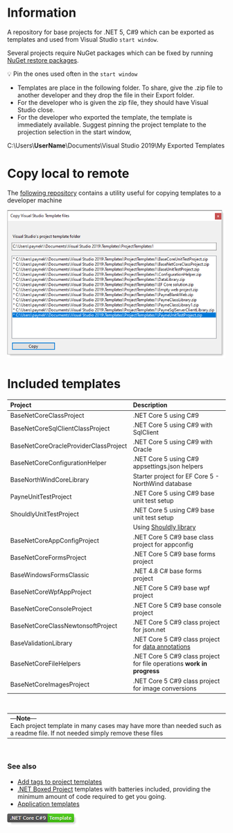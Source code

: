 # Information

A repository for base projects for .NET 5, C#9 which can be exported as templates and used from Visual Studio `start window`.

Several projects require NuGet packages which can be fixed by running [NuGet restore packages](https://docs.microsoft.com/en-us/nuget/consume-packages/package-restore).

:bulb: Pin the ones used often in the `start window`

- Templates are place in the following folder. To share, give the .zip file to another developer and they drop the file in their Export folder.
- For the developer who is given the zip file, they should have Visual Studio close.
- For the developer who exported the template, the template is immediately available. Suggest pinning the project template to the projection selection in the start window,

C:\Users\\**UserName**\\Documents\Visual Studio 2019\My Exported Templates

# Copy local to remote

The [following repository](https://github.com/karenpayneoregon/class-utilities/tree/Changes1) contains a utility useful for copying templates to a developer machine

![img](assets/TemplateUtility.png)


# Included templates

| Project  |  Description  |
| :---         |  :---  |
| BaseNetCoreClassProject  | .NET Core 5 using C#9   |
| BaseNetCoreSqlClientClassProject  | .NET Core 5 using C#9  with SqlClient |
| BaseNetCoreOracleProviderClassProject  | .NET Core 5 using C#9  with Oracle |
| BaseNetCoreConfigurationHelper  | .NET Core 5 using C#9  appsettings.json helpers |
| BaseNorthWindCoreLibrary  | Starter project for EF Core 5 - NorthWind database |
| PayneUnitTestProject  | .NET Core 5 using C#9  base unit test setup |
| ShouldlyUnitTestProject | .NET Core 5 using C#9  base unit test setup|
|| Using [Shouldly library](https://github.com/shouldly/shouldly/tree/master/documentation) |
| BaseNetCoreAppConfigProject | .NET Core 5 C#9 base class project for appconfig |
| BaseNetCoreFormsProject | .NET Core 5 C#9 base forms project |
|  BaseWindowsFormsClassic| .NET 4.8 C# base forms project |
| BaseNetCoreWpfAppProject | .NET Core 5 C#9 base wpf project |
| BaseNetCoreConsoleProject | .NET Core 5 C#9 base console project |
| BaseNetCoreClassNewtonsoftProject | .NET Core 5 C#9 class project for json.net |
| BaseValidationLibrary | .NET Core 5 C#9 class project for [data annotations](https://docs.microsoft.com/en-us/aspnet/mvc/overview/older-versions-1/models-data/validation-with-the-data-annotation-validators-cs) |
| BaseNetCoreFileHelpers | .NET Core 5 C#9 class project for file operations **work in progress** |
| BaseNetCoreImagesProject | .NET Core 5 C#9 class project for image conversions  |

</br>

<table>
	<tr>
		<td>&mdash;<strong>Note</strong>&mdash;</br>Each project template in many cases may have more than needed such as a readme file. If not needed simply remove these files</td>
	</tr>
</table>

</br>

### See also

- [Add tags to project templates](https://docs.microsoft.com/en-us/visualstudio/ide/template-tags?view=vs-2019)
- [.NET Boxed Project](https://github.com/Dotnet-Boxed/Templates) templates with batteries included, providing the minimum amount of code required to get you going.
- [Application templates](https://github.com/thangchung/awesome-dotnet-core#application-templates)

![image](assets/core_csharp_shield.png)

